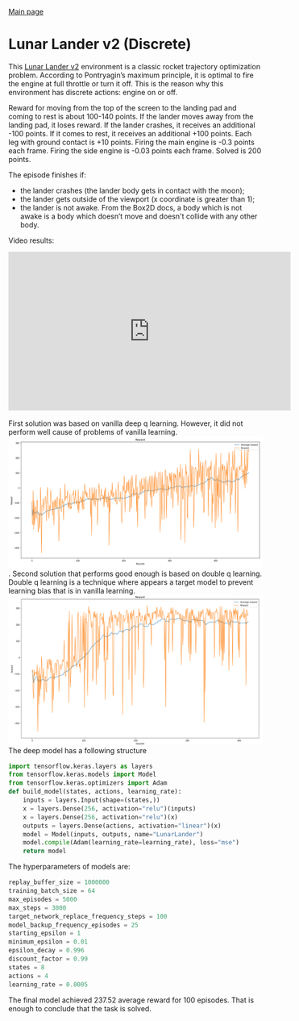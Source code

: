 <a href="/gym">Main page</a>
# Lunar Lander v2 (Discrete)
This [Lunar Lander v2](https://www.gymlibrary.ml/environments/box2d/lunar_lander/) environment is a classic rocket trajectory optimization problem.
According to Pontryagin’s maximum principle, it is optimal to fire the engine at full throttle or turn it off. 
This is the reason why this environment has discrete actions: engine on or off.

Reward for moving from the top of the screen to the landing pad and coming to rest is about 100-140 points. 
If the lander moves away from the landing pad, it loses reward. If the lander crashes,
it receives an additional -100 points. If it comes to rest, it receives an additional +100 points.
Each leg with ground contact is +10 points. Firing the main engine is -0.3 points each frame. 
Firing the side engine is -0.03 points each frame. Solved is 200 points.

The episode finishes if:
<ul>
    <li>the lander crashes (the lander body gets in contact with the moon);</li>
    <li>the lander gets outside of the viewport (x coordinate is greater than 1);</li>
    <li>the lander is not awake. From the Box2D docs, a body which is not awake is a body which doesn’t 
    move and doesn't collide with any other body.</li>
</ul>

Video results:
<p align="center">
<iframe width="560" height="315" src="https://www.youtube.com/embed/yEASE3ZCWvs" title="YouTube video player" frameborder="0" allow="accelerometer; autoplay; clipboard-write; encrypted-media; gyroscope; picture-in-picture" allowfullscreen></iframe>
</p>

First solution was based on vanilla deep q learning. However, it did not perform well cause of problems of 
vanilla learning. ![vanilla_learning.png](vanilla_learning.png).
Second solution that performs good enough is based on double q learning. Double q learning is a technique where
appears a target model to prevent learning bias that is in vanilla learning. ![ddq_learning.png](ddq_learning.png)
The deep model has a following structure

```python
import tensorflow.keras.layers as layers
from tensorflow.keras.models import Model
from tensorflow.keras.optimizers import Adam
def build_model(states, actions, learning_rate):
    inputs = layers.Input(shape=(states,))
    x = layers.Dense(256, activation="relu")(inputs)
    x = layers.Dense(256, activation="relu")(x)
    outputs = layers.Dense(actions, activation="linear")(x)
    model = Model(inputs, outputs, name="LunarLander")
    model.compile(Adam(learning_rate=learning_rate), loss="mse")
    return model
```

The hyperparameters of models are:
```python
replay_buffer_size = 1000000
training_batch_size = 64
max_episodes = 5000
max_steps = 3000
target_network_replace_frequency_steps = 100
model_backup_frequency_episodes = 25
starting_epsilon = 1
minimum_epsilon = 0.01
epsilon_decay = 0.996
discount_factor = 0.99
states = 8
actions = 4
learning_rate = 0.0005
```
The final model achieved 237.52 average reward for 100 episodes. That is enough to conclude that the task is solved.




